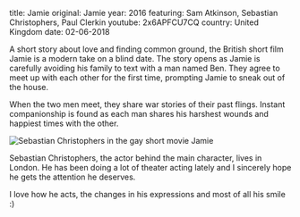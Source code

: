 title: Jamie
original: Jamie
year: 2016
featuring: Sam Atkinson, Sebastian Christophers, Paul Clerkin 
youtube: 2x6APFCU7CQ
country: United Kingdom
date: 02-06-2018

A short story about love and finding common ground, the British short film Jamie is a modern take on a blind date.  The story opens as Jamie is carefully avoiding his family to text with a man named Ben.  They agree to meet up with each other for the first time, prompting Jamie to sneak out of the house.

When the two men meet, they share war stories of their past flings.  Instant companionship is found as each man shares his harshest wounds and happiest times with the other.

![Sebastian Christophers in the gay short movie Jamie]({filename}/images/sebs.jpg)

Sebastian Christophers, the actor behind the main character, lives in London. He has been doing a lot of theater acting lately and I sincerely hope he gets the attention he deserves.

I love how he acts, the changes in his expressions and most of all his smile :)

